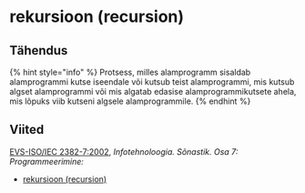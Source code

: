 # rekursioon \(recursion\)

## Tähendus

{% hint style="info" %}
Protsess, milles alamprogramm sisaldab alamprogrammi kutse iseendale või kutsub teist alamprogrammi, mis kutsub algset alamprogrammi või mis algatab edasise alamprogrammikutsete ahela, mis lõpuks viib kutseni algsele alamprogrammile.
{% endhint %}

## Viited

[EVS-ISO/IEC 2382-7:2002](https://www.evs.ee/et/evs-iso-iec-2382-7-2002), _Infotehnoloogia. Sõnastik. Osa 7: Programmeerimine:_

* [rekursioon \(recursion\)](http://www.eki.ee/dict/its/index.cgi?Q=D0C10733-6C03-1014-88DC-FC5F0DBED45A&F=GUID&C01=1&C02=0&C10=1)


